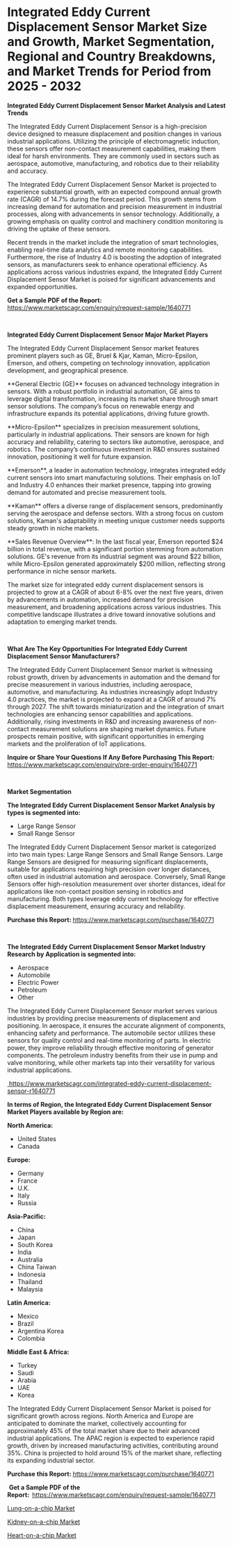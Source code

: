 <p><h1>Integrated Eddy Current Displacement Sensor Market Size and Growth, Market Segmentation, Regional and Country Breakdowns, and Market Trends for Period from 2025 -  2032</h1></p><p><strong>Integrated Eddy Current Displacement Sensor Market Analysis and Latest Trends</strong></p>
<p><p>The Integrated Eddy Current Displacement Sensor is a high-precision device designed to measure displacement and position changes in various industrial applications. Utilizing the principle of electromagnetic induction, these sensors offer non-contact measurement capabilities, making them ideal for harsh environments. They are commonly used in sectors such as aerospace, automotive, manufacturing, and robotics due to their reliability and accuracy.</p><p>The Integrated Eddy Current Displacement Sensor Market is projected to experience substantial growth, with an expected compound annual growth rate (CAGR) of 14.7% during the forecast period. This growth stems from increasing demand for automation and precision measurement in industrial processes, along with advancements in sensor technology. Additionally, a growing emphasis on quality control and machinery condition monitoring is driving the uptake of these sensors.</p><p>Recent trends in the market include the integration of smart technologies, enabling real-time data analytics and remote monitoring capabilities. Furthermore, the rise of Industry 4.0 is boosting the adoption of integrated sensors, as manufacturers seek to enhance operational efficiency. As applications across various industries expand, the Integrated Eddy Current Displacement Sensor Market is poised for significant advancements and expanded opportunities.</p></p>
<p><strong>Get a Sample PDF of the Report:&nbsp;</strong> <a href="https://www.marketscagr.com/enquiry/request-sample/1640771?utm_campaign=2031&utm_medium=2&utm_source=Github&utm_content=ia&utm_term=23032025&utm_id=integrated-eddy-current-displacement-sensor">https://www.marketscagr.com/enquiry/request-sample/1640771</a></p>
<p>&nbsp;</p>
<p><strong>Integrated Eddy Current Displacement Sensor Major Market Players</strong></p>
<p><p>The Integrated Eddy Current Displacement Sensor market features prominent players such as GE, Bruel & Kjar, Kaman, Micro-Epsilon, Emerson, and others, competing on technology innovation, application development, and geographical presence.</p><p>**General Electric (GE)** focuses on advanced technology integration in sensors. With a robust portfolio in industrial automation, GE aims to leverage digital transformation, increasing its market share through smart sensor solutions. The company’s focus on renewable energy and infrastructure expands its potential applications, driving future growth.</p><p>**Micro-Epsilon** specializes in precision measurement solutions, particularly in industrial applications. Their sensors are known for high accuracy and reliability, catering to sectors like automotive, aerospace, and robotics. The company’s continuous investment in R&D ensures sustained innovation, positioning it well for future expansion.</p><p>**Emerson**, a leader in automation technology, integrates integrated eddy current sensors into smart manufacturing solutions. Their emphasis on IoT and Industry 4.0 enhances their market presence, tapping into growing demand for automated and precise measurement tools.</p><p>**Kaman** offers a diverse range of displacement sensors, predominantly serving the aerospace and defense sectors. With a strong focus on custom solutions, Kaman's adaptability in meeting unique customer needs supports steady growth in niche markets.</p><p>**Sales Revenue Overview**: In the last fiscal year, Emerson reported $24 billion in total revenue, with a significant portion stemming from automation solutions. GE's revenue from its industrial segment was around $22 billion, while Micro-Epsilon generated approximately $200 million, reflecting strong performance in niche sensor markets.</p><p>The market size for integrated eddy current displacement sensors is projected to grow at a CAGR of about 6-8% over the next five years, driven by advancements in automation, increased demand for precision measurement, and broadening applications across various industries. This competitive landscape illustrates a drive toward innovative solutions and adaptation to emerging market trends.</p></p>
<p>&nbsp;</p>
<p><strong>What Are The Key Opportunities For Integrated Eddy Current Displacement Sensor Manufacturers?</strong></p>
<p><p>The Integrated Eddy Current Displacement Sensor market is witnessing robust growth, driven by advancements in automation and the demand for precise measurement in various industries, including aerospace, automotive, and manufacturing. As industries increasingly adopt Industry 4.0 practices, the market is projected to expand at a CAGR of around 7% through 2027. The shift towards miniaturization and the integration of smart technologies are enhancing sensor capabilities and applications. Additionally, rising investments in R&D and increasing awareness of non-contact measurement solutions are shaping market dynamics. Future prospects remain positive, with significant opportunities in emerging markets and the proliferation of IoT applications.</p></p>
<p><strong>Inquire or Share Your Questions If Any Before Purchasing This Report:</strong> <a href="https://www.marketscagr.com/enquiry/pre-order-enquiry/1640771?utm_campaign=2031&utm_medium=2&utm_source=Github&utm_content=ia&utm_term=23032025&utm_id=integrated-eddy-current-displacement-sensor">https://www.marketscagr.com/enquiry/pre-order-enquiry/1640771</a></p>
<p>&nbsp;</p>
<p><strong>Market Segmentation</strong></p>
<p><strong>The Integrated Eddy Current Displacement Sensor Market Analysis by types is segmented into:</strong></p>
<p><ul><li>Large Range Sensor</li><li>Small Range Sensor</li></ul></p>
<p><p>The Integrated Eddy Current Displacement Sensor market is categorized into two main types: Large Range Sensors and Small Range Sensors. Large Range Sensors are designed for measuring significant displacements, suitable for applications requiring high precision over longer distances, often used in industrial automation and aerospace. Conversely, Small Range Sensors offer high-resolution measurement over shorter distances, ideal for applications like non-contact position sensing in robotics and manufacturing. Both types leverage eddy current technology for effective displacement measurement, ensuring accuracy and reliability.</p></p>
<p><strong>Purchase this Report:&nbsp;</strong><a href="https://www.marketscagr.com/purchase/1640771?utm_campaign=2031&utm_medium=2&utm_source=Github&utm_content=ia&utm_term=23032025&utm_id=integrated-eddy-current-displacement-sensor">https://www.marketscagr.com/purchase/1640771</a></p>
<p>&nbsp;</p>
<p><strong>The Integrated Eddy Current Displacement Sensor Market Industry Research by Application is segmented into:</strong></p>
<p><ul><li>Aerospace</li><li>Automobile</li><li>Electric Power</li><li>Petroleum</li><li>Other</li></ul></p>
<p><p>The Integrated Eddy Current Displacement Sensor market serves various industries by providing precise measurements of displacement and positioning. In aerospace, it ensures the accurate alignment of components, enhancing safety and performance. The automobile sector utilizes these sensors for quality control and real-time monitoring of parts. In electric power, they improve reliability through effective monitoring of generator components. The petroleum industry benefits from their use in pump and valve monitoring, while other markets tap into their versatility for various industrial applications.</p></p>
<p><a href="https://www.marketscagr.com/integrated-eddy-current-displacement-sensor-r1640771?utm_campaign=2031&utm_medium=2&utm_source=Github&utm_content=ia&utm_term=23032025&utm_id=integrated-eddy-current-displacement-sensor">&nbsp;https://www.marketscagr.com/integrated-eddy-current-displacement-sensor-r1640771</a></p>
<p><strong>In terms of Region, the Integrated Eddy Current Displacement Sensor Market Players available by Region are:</strong></p>
<p>
    <p> <strong> North America: </strong>
        <ul>
            <li>United States</li>
            <li>Canada</li>
        </ul>
        </p> 
    <p> <strong> Europe: </strong>
        <ul>
            <li>Germany</li>
            <li>France</li>
            <li>U.K.</li>
            <li>Italy</li>
            <li>Russia</li>
        </ul>
        </p> 
    <p> <strong> Asia-Pacific: </strong>
        <ul>
            <li>China</li>
            <li>Japan</li>
            <li>South Korea</li>
            <li>India</li>
            <li>Australia</li>
            <li>China Taiwan</li>
            <li>Indonesia</li>
            <li>Thailand</li>
            <li>Malaysia</li>
        </ul>
        </p> 
    <p> <strong> Latin America: </strong>
        <ul>
            <li>Mexico</li>
            <li>Brazil</li>
            <li>Argentina Korea</li>
            <li>Colombia</li>
        </ul>
        </p> 
    <p> <strong> Middle East & Africa: </strong>
        <ul>
            <li>Turkey</li>
            <li>Saudi</li>
            <li>Arabia</li>
            <li>UAE</li>
            <li>Korea</li>
        </ul>
    </p>
    </p>
<p><p>The Integrated Eddy Current Displacement Sensor Market is poised for significant growth across regions. North America and Europe are anticipated to dominate the market, collectively accounting for approximately 45% of the total market share due to their advanced industrial applications. The APAC region is expected to experience rapid growth, driven by increased manufacturing activities, contributing around 35%. China is projected to hold around 15% of the market share, reflecting its expanding industrial sector.</p></p>
<p><strong>Purchase this Report: </strong><a href="https://www.marketscagr.com/purchase/1640771?utm_campaign=2031&utm_medium=2&utm_source=Github&utm_content=ia&utm_term=23032025&utm_id=integrated-eddy-current-displacement-sensor">https://www.marketscagr.com/purchase/1640771</a></p>
<p>&nbsp;<strong>Get a Sample PDF of the Report:&nbsp;&nbsp;</strong><a href="https://www.marketscagr.com/enquiry/request-sample/1640771?utm_campaign=2031&utm_medium=2&utm_source=Github&utm_content=ia&utm_term=23032025&utm_id=integrated-eddy-current-displacement-sensor">https://www.marketscagr.com/enquiry/request-sample/1640771</a></p>
<p><strong></strong></p>
<p><p><a href="https://github.com/PeterParrish5/Market-Research-Report-List-7/blob/main/lung-on-a-chip-market.md?utm_campaign=2031&utm_medium=2&utm_source=Github&utm_content=ia&utm_term=23032025&utm_id=integrated-eddy-current-displacement-sensor">Lung-on-a-chip Market</a></p><p><a href="https://github.com/aloyoarmahvr/Market-Research-Report-List-1/blob/main/kidney-on-a-chip-market.md?utm_campaign=2031&utm_medium=2&utm_source=Github&utm_content=ia&utm_term=23032025&utm_id=integrated-eddy-current-displacement-sensor">Kidney-on-a-chip Market</a></p><p><a href="https://github.com/wileonie19657/Market-Research-Report-List-1/blob/main/heart-on-a-chip-market.md?utm_campaign=2031&utm_medium=2&utm_source=Github&utm_content=ia&utm_term=23032025&utm_id=integrated-eddy-current-displacement-sensor">Heart-on-a-chip Market</a></p></p>